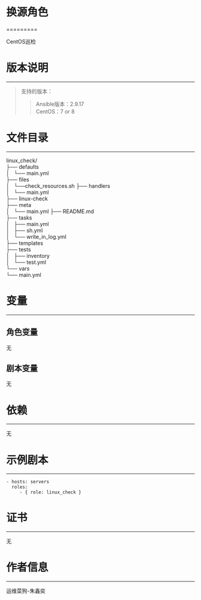 # 换源角色
=========

CentOS巡检

# 版本说明
------------

>支持的版本：
>>Ansible版本：2.9.17  
>>CentOS：7 or 8  

# 文件目录
--------------

linux_check/  
├── defaults  
│   └── main.yml  
├── files  
│   └──check_resources.sh 
├── handlers    
│   └── main.yml  
├── linux-check  
├── meta   
│   └── main.yml 
├── README.md  
├── tasks  
│   ├── main.yml  
│   ├── sh.yml   
│   └── write_in_log.yml  
├── templates    
├── tests  
│   ├── inventory  
│   └── test.yml  
└── vars  
    └── main.yml   


# 变量
--------------
## 角色变量

无

## 剧本变量

无

# 依赖
------------

无

# 示例剧本
----------------

    - hosts: servers
      roles:
         - { role: linux_check }

# 证书
-------

无

# 作者信息
------------------
 
运维菜狗-朱鑫奕
